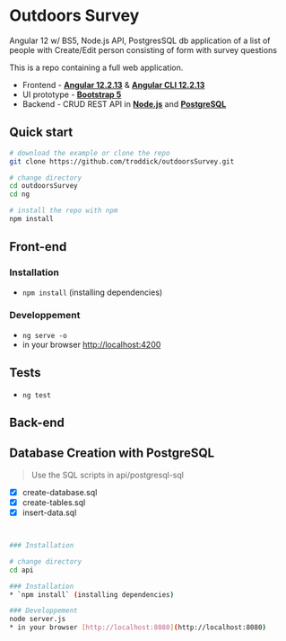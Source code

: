 # Outdoors Survey
Angular 12 w/ BS5, Node.js API, PostgresSQL db application of a list of people with Create/Edit person consisting of form with survey questions 

This is a repo containing a full web application.
* Frontend - [**Angular 12.2.13**](https://github.com/angular/angular/releases) & [**Angular CLI 12.2.13**](https://github.com/angular/angular-cli/releases/)
* UI prototype - [**Bootstrap 5**](https://v5.getbootstrap.com/docs/5.0/getting-started/download/)
* Backend - CRUD REST API in [**Node.js**](https://nodejs.org/en/) and [**PostgreSQL**](https://www.postgresql.org/download/)

## Quick start

````bash
# download the example or clone the repo
git clone https://github.com/troddick/outdoorsSurvey.git

# change directory
cd outdoorsSurvey
cd ng

# install the repo with npm
npm install
````

## Front-end

### Installation
* `npm install` (installing dependencies)

### Developpement
* `ng serve -o`
* in your browser [http://localhost:4200](http://localhost:4200) 


## Tests
* `ng test`


## Back-end

## Database Creation with PostgreSQL 
> Use the SQL scripts in api/postgresql-sql
- [x] create-database.sql
- [x] create-tables.sql
- [x] insert-data.sql

```bash


### Installation

# change directory
cd api

### Installation
* `npm install` (installing dependencies)

### Developpement
node server.js
* in your browser [http://localhost:8080](http://localhost:8080) 

```
